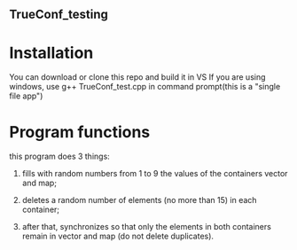 ## TrueConf_testing

# Installation

You can download or clone this repo and build it in VS
If you are using windows, use g++ TrueConf_test.cpp in command prompt(this is a "single file app")

# Program functions
this program does 3 things:

1. fills with random numbers from 1 to 9 the values of the containers vector and map;

2. deletes a random number of elements (no more than 15) in each container;

3. after that, synchronizes so that only the elements in both containers remain in vector and map (do not delete duplicates).
